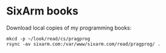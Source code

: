 # SixArm books 

Download local copies of my programming books:

    mkcd -p ~/look/read/cs/pragprog
    rsync -av sixarm.com:/var/www/sixarm.com/read/pragprog/ .
